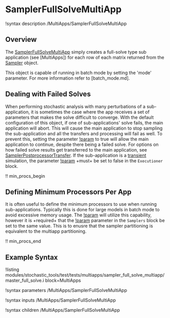 # SamplerFullSolveMultiApp

!syntax description /MultiApps/SamplerFullSolveMultiApp

## Overview

The [SamplerFullSolveMultiApp](#) simply creates a full-solve type sub application (see [MultiApps])
for each row of each matrix returned from the [Sampler](stochastic_tools/index.md#samplers) object.

This object is capable of running in batch mode by setting the 'mode' parameter. For more
information refer to [batch_mode.md].

## Dealing with Failed Solves

When performing stochastic analysis with many perturbations of a sub-application,
it is sometimes the case where the app receives a set of parameters that makes the
solve difficult to converge. With the default configuration of this object, if one
of sub-applications' solve fails, the main application will abort. This will cause
the main application to stop sampling the sub-application and all the transfers
and processing will fail as well. To prevent this, setting the parameter
[!param](/MultiApps/SamplerFullSolveMultiApp/ignore_solve_not_converge) to true
will allow the main application to continue, despite there being a failed solve.
For options on how failed solve results get transferred to the main application,
see [SamplerPostprocessorTransfer](SamplerPostprocessorTransfer.md). If the
sub-application is a [transient](Transient.md) simulation, the parameter
[!param](/Executioner/Transient/error_on_dtmin) +must+ be set to false in the
`Executioner` block.

!! min_procs_begin

## Defining Minimum Processors Per App

It is often useful to define the minimum processors to use when running sub-applications.
Typically this is done for large models in batch mode to avoid excessive memory usage.
The [!param](/MultiApps/SamplerFullSolveMultiApp/min_procs_per_app) will utilize this
capability, however it is +required+ that the [!param](/Samplers/MonteCarlo/min_procs_per_row)
parameter in the `Samplers` block be set to the same value. This is to enusre that
the sampler partitioning is equivalent to the multiapp partitioning.

!! min_procs_end

## Example Syntax

!listing modules/stochastic_tools/test/tests/multiapps/sampler_full_solve_multiapp/master_full_solve.i block=MultiApps

!syntax parameters /MultiApps/SamplerFullSolveMultiApp

!syntax inputs /MultiApps/SamplerFullSolveMultiApp

!syntax children /MultiApps/SamplerFullSolveMultiApp
